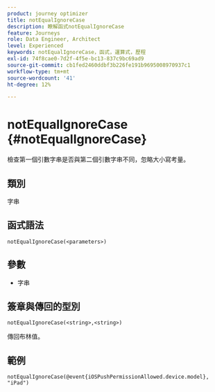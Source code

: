 ```yaml
---
product: journey optimizer
title: notEqualIgnoreCase
description: 瞭解函式notEqualIgnoreCase
feature: Journeys
role: Data Engineer, Architect
level: Experienced
keywords: notEqualIgnoreCase，函式，運算式，歷程
exl-id: 74f8cae0-7d2f-4f5e-bc13-837c9bc69ad9
source-git-commit: cb1fed2460ddbf3b226fe191b9695008970937c1
workflow-type: tm+mt
source-wordcount: '41'
ht-degree: 12%

---
```


# notEqualIgnoreCase {#notEqualIgnoreCase}

檢查第一個引數字串是否與第二個引數字串不同，忽略大小寫考量。

## 類別

字串

## 函式語法

`notEqualIgnoreCase(<parameters>)`

## 參數

* 字串

## 簽章與傳回的型別

`notEqualIgnoreCase(<string>,<string>)`

傳回布林值。

## 範例

`notEqualIgnoreCase(@event{iOSPushPermissionAllowed.device.model}, "iPad")`
